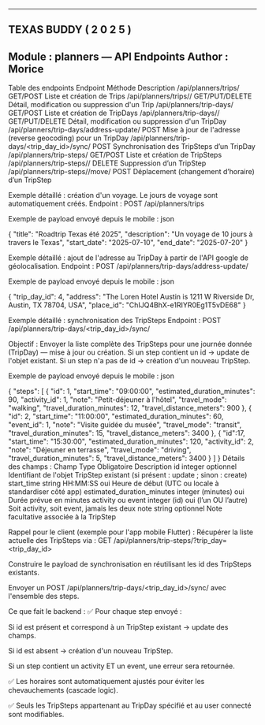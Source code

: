 ---------------------------------------------------------------------------
TEXAS BUDDY ( 2 0 2 5 )
---------------------------------------------------------------------------
Module : planners — API Endpoints
Author : Morice
---------------------------------------------------------------------------


Table des endpoints
Endpoint	Méthode	Description
/api/planners/trips/	GET/POST	Liste et création de Trips
/api/planners/trips/<id>/	GET/PUT/DELETE	Détail, modification ou suppression d'un Trip
/api/planners/trip-days/	GET/POST	Liste et création de TripDays
/api/planners/trip-days/<id>/	GET/PUT/DELETE	Détail, modification ou suppression d'un TripDay
/api/planners/trip-days/address-update/	POST	Mise à jour de l'adresse (reverse geocoding) pour un TripDay
/api/planners/trip-days/<trip_day_id>/sync/	POST	Synchronisation des TripSteps d’un TripDay
/api/planners/trip-steps/	GET/POST	Liste et création de TripSteps
/api/planners/trip-steps/<pk>/	DELETE	Suppression d’un TripStep
/api/planners/trip-steps/<pk>/move/	POST	Déplacement (changement d’horaire) d’un TripStep


Exemple détaillé : création d'un voyage. Le jours de voyage sont automatiquement créés.
Endpoint :
POST /api/planners/trips	

Exemple de payload envoyé depuis le mobile :
json

{
    "title": "Roadtrip Texas été 2025",
    "description": "Un voyage de 10 jours à travers le Texas",
    "start_date": "2025-07-10",
    "end_date": "2025-07-20"
}


Exemple détaillé : ajout de l'adresse au TripDay à partir de l'API google de géolocalisation.
Endpoint :
POST /api/planners/trip-days/address-update/	

Exemple de payload envoyé depuis le mobile :
json

{
  "trip_day_id": 4,
  "address": "The Loren Hotel Austin is 1211 W Riverside Dr, Austin, TX 78704, USA",
  "place_id": "ChIJQ4BhX-e1RIYR0Eg1T5vDE68"
}

Exemple détaillé : synchronisation des TripSteps
Endpoint :
POST /api/planners/trip-days/<trip_day_id>/sync/

Objectif :
Envoyer la liste complète des TripSteps pour une journée donnée (TripDay) — mise à jour ou création.
Si un step contient un id → update de l'objet existant.
Si un step n'a pas de id → création d'un nouveau TripStep.

Exemple de payload envoyé depuis le mobile :
json


{
  "steps": [
    {
      "id": 1,
      "start_time": "09:00:00",
      "estimated_duration_minutes": 90,
      "activity_id": 1,
      "note": "Petit-déjeuner à l'hôtel",
      "travel_mode": "walking",
      "travel_duration_minutes": 12,
      "travel_distance_meters": 900
    },
    {
      "id": 2,
      "start_time": "11:00:00",
      "estimated_duration_minutes": 60,
      "event_id": 1,
      "note": "Visite guidée du musée",
      "travel_mode": "transit",
      "travel_duration_minutes": 15,
      "travel_distance_meters": 3400
    },
    {
      "id":17,
      "start_time": "15:30:00",
      "estimated_duration_minutes": 120, 
      "activity_id": 2,
      "note": "Déjeuner en terrasse",
      "travel_mode": "driving",
      "travel_duration_minutes": 5,
      "travel_distance_meters": 3400
    }
  ]
}
Détails des champs :
Champ	Type	Obligatoire	Description
id	integer	optionnel	Identifiant de l'objet TripStep existant (si présent : update ; sinon : create)
start_time	string HH:MM:SS	oui	Heure de début (UTC ou locale à standardiser côté app)
estimated_duration_minutes	integer (minutes)	oui	Durée prévue en minutes
activity ou event	integer (id)	oui (l’un OU l’autre)	Soit activity, soit event, jamais les deux
note	string	optionnel	Note facultative associée à la TripStep

Rappel pour le client (exemple pour l'app mobile Flutter) :
Récupérer la liste actuelle des TripSteps via :
GET /api/planners/trip-steps/?trip_day=<trip_day_id>

Construire le payload de synchronisation en réutilisant les id des TripSteps existants.

Envoyer un POST /api/planners/trip-days/<trip_day_id>/sync/ avec l'ensemble des steps.

Ce que fait le backend :
✅ Pour chaque step envoyé :

Si id est présent et correspond à un TripStep existant → update des champs.

Si id est absent → création d'un nouveau TripStep.

Si un step contient un activity ET un event, une erreur sera retournée.

✅ Les horaires sont automatiquement ajustés pour éviter les chevauchements (cascade logic).

✅ Seuls les TripSteps appartenant au TripDay spécifié et au user connecté sont modifiables.

